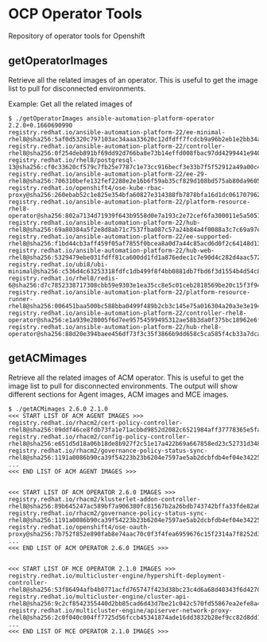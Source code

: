 # OCP Operator Tools
Repository of operator tools for Openshift 

## getOperatorImages
Retrieve all the related images of an operator. This is useful to get the image list to pull for disconnected environments.

Example: Get all the related images of 

    $ ./getOperatorImages ansible-automation-platform-operator 2.2.0+0.1660690990
    registry.redhat.io/ansible-automation-platform-22/ee-minimal-rhel8@sha256:5af0d5320c797103ac34aaa33620c12dfdff7fcdcb9a96b2eb1e2bb34afb91b0
    registry.redhat.io/ansible-automation-platform-22/controller-rhel8@sha256:0f254deb891bf69dd92d766ba8e73b14effd008fbac97dd4299441e9401a44c8
    registry.redhat.io/rhel8/postgresql-13@sha256:cf0c33620cf579c7fb25e7787c1e73cc916becf3e33b7f5f52912a49a00c47a8
    registry.redhat.io/ansible-automation-platform-22/ee-29-rhel8@sha256:706310befe132fef2288e2e16b6f59ab35cf829d108bd575ab80da96054ae6f6
    registry.redhat.io/openshift4/ose-kube-rbac-proxy@sha256:260ebab52c1e825e354bfa60827e314388fb7878bfa16d1dc061707962e95bea
    registry.redhat.io/ansible-automation-platform-22/platform-resource-rhel8-operator@sha256:802a7134d71939f643b9558d0e7a193c2e72cef6fa300011e5a5051da90bc166
    registry.redhat.io/ansible-automation-platform-22/hub-rhel8@sha256:69a80384a5f2e8d8ab71c7537fba087c57a24b84a4f0088a3c7c69a97e437ed0
    registry.redhat.io/ansible-automation-platform-22/ee-supported-rhel8@sha256:f1bd44cb3aff459f05af7855f0bcea8a0d7a44c85acd6d0f2c64148d137502e8
    registry.redhat.io/ansible-automation-platform-22/hub-web-rhel8@sha256:5329479ebe031fdff81ca600dd1fd1a876edec1c7e90d4c282d4aac5727bf081
    registry.redhat.io/ubi8/ubi-minimal@sha256:c536d4c63253318fdfc1db499f8f4bb0881db7fbd6f3d1554b4d54c812f85cc7
    registry.redhat.io/rhel8/redis-6@sha256:d7c7852338717308cbb59e9303e1ea35cc8e5c01ceb2818569be20c15f3f943d
    registry.redhat.io/ansible-automation-platform-22/platform-resource-runner-rhel8@sha256:006451baa500bc588bba0499f489b2cb3c145e75a016304a20a3e3e194f675e6
    registry.redhat.io/ansible-automation-platform-22/controller-rhel8-operator@sha256:e1a939e28005f6d7ee95754599495312ae58b3da0f375bc18962e6f7b00d4676
    registry.redhat.io/ansible-automation-platform-22/hub-rhel8-operator@sha256:88d20e394baee456df73f3c35f3866b9dd658c5ca585f4cb33a7dcafd0ca63e3

## getACMimages
Retrieve all the related images of ACM operator. This is useful to get the image list to pull for disconnected environments. The output will show different sections for Agent images, ACM images and MCE images.

    $ ./getACMimages 2.6.0 2.1.0
    <<< START LIST OF ACM AGENT IMAGES >>>
    registry.redhat.io/rhacm2/cert-policy-controller-rhel8@sha256:09ddf46ce8fdb73fa1e71acbbd9852d2082c6521984aff37778365e5fa4ec7e8
    registry.redhat.io/rhacm2/config-policy-controller-rhel8@sha256:e651d5d18a06b18de8b927f2c51e17a422b69a667858ed23c52731d3481a5df4
    registry.redhat.io/rhacm2/governance-policy-status-sync-rhel8@sha256:1191a0086b90ca39f54223b23b6204e7597ae5ab2dcbfdb4ef04e34225d10628
    ...
    <<< END LIST OF ACM AGENT IMAGES >>>


    <<< START LIST OF ACM OPERATOR 2.6.0 IMAGES >>>
    registry.redhat.io/rhacm2/klusterlet-addon-controller-rhel8@sha256:89b645247ac589bf7a906380fc81567b2a26bdb743742bffa33fde82a6a2761b
    registry.redhat.io/rhacm2/governance-policy-status-sync-rhel8@sha256:1191a0086b90ca39f54223b23b6204e7597ae5ab2dcbfdb4ef04e34225d10628
    registry.redhat.io/openshift4/ose-oauth-proxy@sha256:7b752f852e890fab8e74aac70c0f3f4fea6959676c15f2314a7f8252d37c90f2
    ...
    <<< END LIST OF ACM OPERATOR 2.6.0 IMAGES >>>


    <<< START LIST OF MCE OPERATOR 2.1.0 IMAGES >>>
    registry.redhat.io/multicluster-engine/hypershift-deployment-controller-rhel8@sha256:53f86494afb4b0771acfd765747f423d38bc23c4d6a68d40343f6d4270020c2a
    registry.redhat.io/multicluster-engine/cluster-api-rhel8@sha256:9c2cf8542355440d2bb85cad6d43d7be21c042c570fd55867ea2efe8a41116bf
    registry.redhat.io/multicluster-engine/apiserver-network-proxy-rhel8@sha256:2c0f040c004ff7725d56fccb45341874ade16dd3832b28ef9cc82d8dd118afe6
    ...
    <<< END LIST OF MCE OPERATOR 2.1.0 IMAGES >>>



